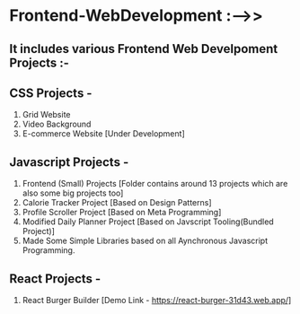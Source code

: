 # Frontend-WebDevelopment :-->>

## It includes various Frontend Web Develpoment Projects :-

## CSS Projects -

1. Grid Website
2. Video Background
3. E-commerce Website [Under Development]

## Javascript Projects -

1. Frontend (Small) Projects [Folder contains around 13 projects which are also some big projects too]
2. Calorie Tracker Project [Based on Design Patterns]
3. Profile Scroller Project [Based on Meta Programming]
4. Modified Daily Planner Project [Based on Javscript Tooling(Bundled Project)]
5. Made Some Simple Libraries based on all Aynchronous Javascript Programming.

## React Projects -

1. React Burger Builder [Demo Link - https://react-burger-31d43.web.app/]

